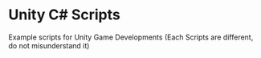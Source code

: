 # Unity C# Scripts
Example scripts for Unity Game Developments
(Each Scripts are different, do not misunderstand it)
